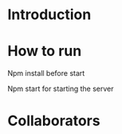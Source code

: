 # Introduction


# How to run
Npm install before start

Npm start for starting the server

# Collaborators

